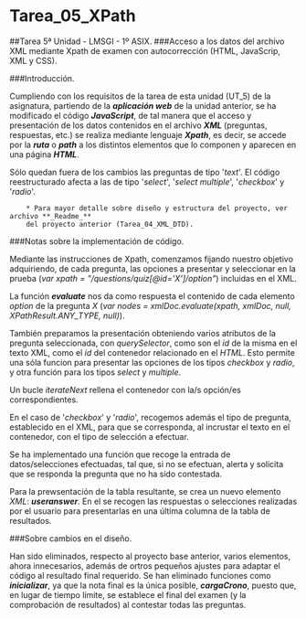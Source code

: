 # Tarea_05_XPath
##Tarea 5ª Unidad - LMSGI - 1º ASIX.
###Acceso a los datos del archivo XML mediante Xpath de examen con autocorrección (HTML, JavaScrip, XML y CSS).

###Introducción.

  Cumpliendo con los requisitos de la tarea de esta unidad (UT_5) de la asignatura, partiendo de la **_aplicación web_** de la unidad anterior, se ha modificado el código **_JavaScript_**, de tal manera que el acceso y presentación de los datos contenidos en el archivo **_XML_** (preguntas, respuestas, etc.) se realiza mediante lenguaje **_Xpath_**, es decir, se accede por la **_ruta_** o **_path_** a los distintos elementos que lo componen y aparecen en una página **_HTML_**.
  
  Sólo quedan fuera de los cambios las preguntas de tipo '_text_'. El código reestructurado afecta a las de tipo '_select_', '_select multiple_', '_checkbox_' y '_radio_'.
  
        * Para mayor detalle sobre diseño y estructura del proyecto, ver archivo **_Readme_** 
        del proyecto anterior (Tarea_04_XML_DTD).

###Notas sobre la implementación de código.

   Mediante las instrucciones de Xpath, comenzamos fijando nuestro objetivo adquiriendo, de cada pregunta, las opciones a presentar y seleccionar en la prueba (_var xpath = "/questions/quiz[@id='X']/option"_) incluidas en el XML.
   
   La función **_evaluate_** nos da como respuesta el contenido de cada elemento _option_ de la pregunta _X_ (_var nodes = xmlDoc.evaluate(xpath, xmlDoc, null, XPathResult.ANY_TYPE, null)_).

   También preparamos la presentación obteniendo varios atributos de la pregunta seleccionada, con _querySelector_, como son el _id_ de la misma en el texto XML, como el _id_ del contenedor relacionado en el _HTML_. Esto permite una sóla funcion para presentar las opciones de los tipos _checkbox_ y _radio_, y otra función para los tipos _select_ y _multiple_.

   Un bucle _iterateNext_ rellena el contenedor con la/s opción/es correspondientes.
   
   En el caso de '_checkbox_' y '_radio_', recogemos además el tipo de pregunta, establecido en el XML, para que se corresponda, al incrustar el texto en el contenedor, con el tipo de selección a efectuar.
   
   Se ha implementado una función que recoge la entrada de datos/selecciones efectuadas, tal que, si no se efectuan, alerta y solicita que se responda la pregunta que no ha sido contestada.
   
   Para la prewsentación de la tabla resultante, se crea un nuevo elemento _XML_: **_useranswer_**. En el se recogen las respuestas o selecciones realizadas por el usuario para presentarlas en una última columna de la tabla de resultados.
   
###Sobre cambios en el diseño.

  Han sido eliminados, respecto al proyecto base anterior, varios elementos, ahora innecesarios, además de ortros pequeños ajustes para adaptar el código al resultado final requerido. Se han eliminado funciones como **_inicializar_**, ya que la nota final es la única posible, **_cargaCrono_**, puesto que, en lugar de tiempo límite, se establece el final del examen (y la comprobación de resultados) al contestar todas las preguntas.
 
